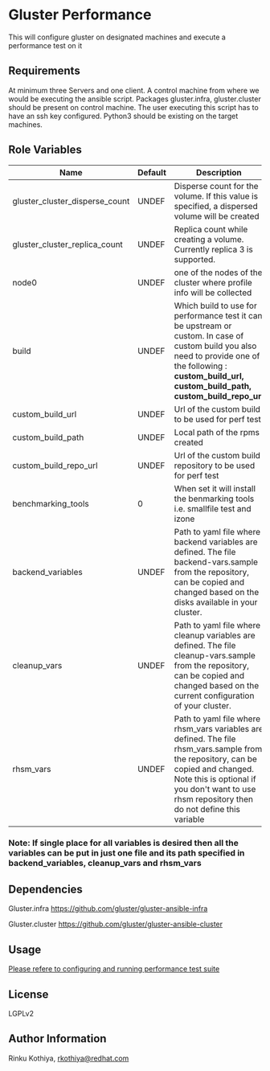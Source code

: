 Gluster Performance
===================

This will configure gluster on designated machines and execute a performance test on it

Requirements
------------

At minimum three Servers and one client. A control machine from where we would be executing the ansible script. Packages gluster.infra, gluster.cluster should be present on control machine. The user executing this script has to have an ssh key configured. Python3 should be existing on the target machines.

Role Variables
--------------

| Name     | Default  | Description |
| -------- | -------- | --------    |
| gluster_cluster_disperse_count     | UNDEF     | Disperse count for the volume. If this value is specified, a dispersed volume will be created |
| gluster_cluster_replica_count     | UNDEF     | Replica count while creating a volume. Currently replica 3 is supported.|
| node0     | UNDEF     | one of the nodes of the cluster where profile info will be collected|
| build     | UNDEF     | Which build to use for performance test it can be upstream or custom. In case of custom build you also need to provide one of the following : **custom_build_url,  custom_build_path, custom_build_repo_url** |
| custom_build_url    | UNDEF     | Url of the custom build to be used for perf test |
| custom_build_path    | UNDEF     | Local path of the rpms created |
| custom_build_repo_url    | UNDEF     | Url of the custom build repository to be used for perf test |
|  benchmarking_tools   | 0     | When set it will install the benmarking tools i.e. smallfile test and izone |
|  backend_variables   | UNDEF     | Path to yaml file where backend variables are defined. The file backend-vars.sample from the repository, can  be copied and changed based on the disks available in your cluster. |
|  cleanup_vars   | UNDEF     | Path to yaml file where cleanup variables are defined. The file cleanup-vars.sample from the repository, can be copied and changed based on the current configuration of your cluster. |
|  rhsm_vars   | UNDEF     | Path to yaml file where rhsm_vars variables are defined. The file rhsm_vars.sample from the repository, can be copied and changed. Note this is optional if you don't want to use rhsm repository then do not define this variable |

### **Note:** If single place for all variables is desired then all the variables can be put in just one file and its path specified in backend_variables, cleanup_vars and rhsm_vars

Dependencies
------------
Gluster.infra
https://github.com/gluster/gluster-ansible-infra

Gluster.cluster
https://github.com/gluster/gluster-ansible-cluster

Usage
------

[Please refere to configuring and running performance test suite](Executing-Perf-Test.md)

License
-------

LGPLv2

Author Information
------------------

Rinku Kothiya, <rkothiya@redhat.com>
